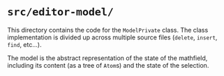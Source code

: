 # `src/editor-model/`

This directory contains the code for the `ModelPrivate` class. The class
implementation is divided up across multiple source files (`delete`, `insert`,
`find`, etc...).

The model is the abstract representation of the state of the mathfield,
including its content (as a tree of `Atom`s) and the state of the selection.
